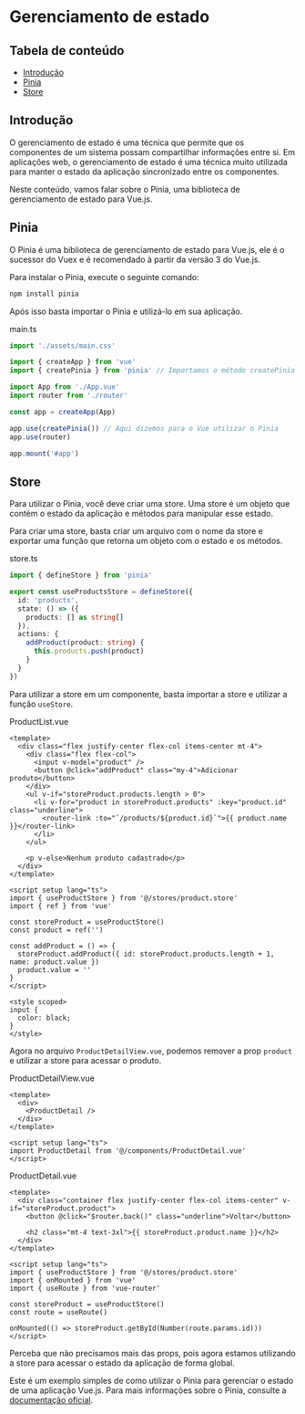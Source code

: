 # Gerenciamento de estado

## Tabela de conteúdo

- [Introdução](#introdução)
- [Pinia](#pinia)
- [Store](#store)

## Introdução

O gerenciamento de estado é uma técnica que permite que os componentes de um sistema possam compartilhar informações entre si. Em aplicações web, o gerenciamento de estado é uma técnica muito utilizada para manter o estado da aplicação sincronizado entre os componentes.

Neste conteúdo, vamos falar sobre o Pinia, uma biblioteca de gerenciamento de estado para Vue.js.

## Pinia

O Pinia é uma biblioteca de gerenciamento de estado para Vue.js, ele é o sucessor do Vuex e é recomendado à partir da versão 3 do Vue.js.

Para instalar o Pinia, execute o seguinte comando:

```bash
npm install pinia
```

Após isso basta importar o Pinia e utilizá-lo em sua aplicação.

main.ts

```ts
import './assets/main.css'

import { createApp } from 'vue'
import { createPinia } from 'pinia' // Importamos o método createPinia

import App from './App.vue'
import router from './router'

const app = createApp(App)

app.use(createPinia()) // Aqui dizemos para o Vue utilizar o Pinia
app.use(router)

app.mount('#app')
```

## Store

Para utilizar o Pinia, você deve criar uma store. Uma store é um objeto que contém o estado da aplicação e métodos para manipular esse estado.

Para criar uma store, basta criar um arquivo com o nome da store e exportar uma função que retorna um objeto com o estado e os métodos.

store.ts

```ts
import { defineStore } from 'pinia'

export const useProductsStore = defineStore({
  id: 'products',
  state: () => ({
    products: [] as string[]
  }),
  actions: {
    addProduct(product: string) {
      this.products.push(product)
    }
  }
})
```

Para utilizar a store em um componente, basta importar a store e utilizar a função `useStore`.

ProductList.vue

```vue
<template>
  <div class="flex justify-center flex-col items-center mt-4">
    <div class="flex flex-col">
      <input v-model="product" />
      <button @click="addProduct" class="my-4">Adicionar produto</button>
    </div>
    <ul v-if="storeProduct.products.length > 0">
      <li v-for="product in storeProduct.products" :key="product.id" class="underline">
        <router-link :to="`/products/${product.id}`">{{ product.name }}</router-link>
      </li>
    </ul>

    <p v-else>Nenhum produto cadastrado</p>
  </div>
</template>

<script setup lang="ts">
import { useProductStore } from '@/stores/product.store'
import { ref } from 'vue'

const storeProduct = useProductStore()
const product = ref('')

const addProduct = () => {
  storeProduct.addProduct({ id: storeProduct.products.length + 1, name: product.value })
  product.value = ''
}
</script>

<style scoped>
input {
  color: black;
}
</style>
```

Agora no arquivo `ProductDetailView.vue`, podemos remover a prop `product` e utilizar a store para acessar o produto.

ProductDetailView.vue

```vue
<template>
  <div>
    <ProductDetail />
  </div>
</template>

<script setup lang="ts">
import ProductDetail from '@/components/ProductDetail.vue'
</script>
```

ProductDetail.vue

```vue
<template>
  <div class="container flex justify-center flex-col items-center" v-if="storeProduct.product">
    <button @click="$router.back()" class="underline">Voltar</button>

    <h2 class="mt-4 text-3xl">{{ storeProduct.product.name }}</h2>
  </div>
</template>

<script setup lang="ts">
import { useProductStore } from '@/stores/product.store'
import { onMounted } from 'vue'
import { useRoute } from 'vue-router'

const storeProduct = useProductStore()
const route = useRoute()

onMounted(() => storeProduct.getById(Number(route.params.id)))
</script>
```

Perceba que não precisamos mais das props, pois agora estamos utilizando a store para acessar o estado da aplicação de forma global.

Este é um exemplo simples de como utilizar o Pinia para gerenciar o estado de uma aplicação Vue.js. Para mais informações sobre o Pinia, consulte a [documentação oficial](https://pinia.esm.dev/).
